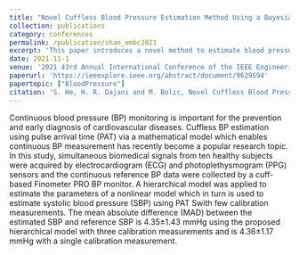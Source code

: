 ```yaml
---
title: "Novel Cuffless Blood Pressure Estimation Method Using a Bayesian Hierarchical Model"
collection: publications
category: conferences
permalink: /publication/shan_embc2021
excerpt: 'This paper introduces a novel method to estimate blood pressure for a new subject with very limited calibration measurements.'
date: 2021-11-1
venue: '2021 43rd Annual International Conference of the IEEE Engineering in Medicine & Biology Society (EMBC)'
paperurl: 'https://ieeexplore.ieee.org/abstract/document/9629594'
papertopic: ["BloodPressure"]
citation: 'S. He, H. R. Dajani and M. Bolic, Novel Cuffless Blood Pressure Estimation Method Using a Bayesian Hierarchical Model, 2021 43rd Annual International Conference of the IEEE Engineering in Medicine & Biology Society (EMBC), Mexico, 2021, pp. 898-901, doi: 10.1109/EMBC46164.2021.9629594.'
---
```


Continuous blood pressure (BP) monitoring is important for the prevention and early diagnosis of cardiovascular diseases. Cuffless BP estimation using pulse arrival time (PAT) via a mathematical model which enables continuous BP measurement has recently become a popular research topic. In this study, simultaneous biomedical signals from ten healthy subjects were acquired by electrocardiogram (ECG) and photoplethysmogram (PPG) sensors and the continuous reference BP data were collected by a cuff-based Finometer PRO BP monitor. A hierarchical model was applied to estimate the parameters of a nonlinear model which in turn is used to estimate systolic blood pressure (SBP) using PAT Swith few calibration measurements. The mean absolute difference (MAD) between the estimated SBP and reference SBP is 4.35±1.43 mmHg using the proposed hierarchical model with three calibration measurements and is 4.36±1.17 mmHg with a single calibration measurement.
